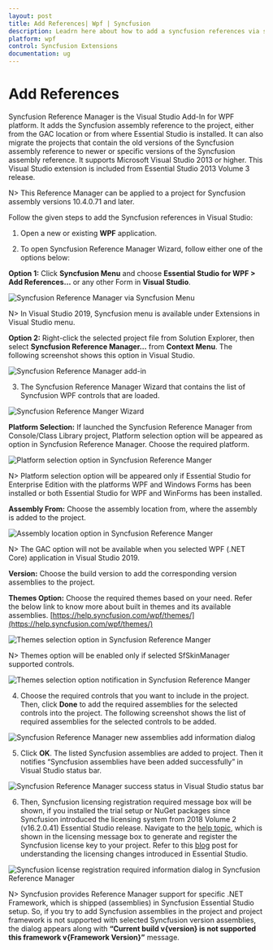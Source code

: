```yaml
---
layout: post
title: Add References| Wpf | Syncfusion
description: Leadrn here about how to add a syncfusion references via syncfusion reference manger for WPF application
platform: wpf
control: Syncfusion Extensions
documentation: ug
---
```


# Add References

Syncfusion Reference Manager is the Visual Studio Add-In for WPF platform. It adds the Syncfusion assembly reference to the project, either from the GAC location or from where Essential Studio is installed. It can also migrate the projects that contain the old versions of the Syncfusion assembly reference to newer or specific versions of the Syncfusion assembly reference. It supports Microsoft Visual Studio 2013 or higher. This Visual Studio extension is included from Essential Studio 2013 Volume 3 release.

N> This Reference Manager can be applied to a project for Syncfusion assembly versions 10.4.0.71 and later.

Follow the given steps to add the Syncfusion references in Visual Studio:

1) Open a new or existing **WPF** application.

2) To open Syncfusion Reference Manager Wizard, follow either one of the options below:

**Option 1:**  Click **Syncfusion Menu** and choose **Essential Studio for WPF > Add References…** or any other Form in **Visual Studio**.

![Syncfusion Reference Manager via Syncfusion Menu](Syncfusion-Reference-Manger_images/Syncfusion_Menu_AddReference.png)

N> In Visual Studio 2019, Syncfusion menu is available under Extensions in Visual Studio menu.

**Option 2:** Right-click the selected project file from Solution Explorer, then select **Syncfusion Reference Manager…** from **Context Menu**. The following screenshot shows this option in Visual Studio.   

![Syncfusion Reference Manager add-in](Syncfusion-Reference-Manger_images/Syncfusion-Reference-Manger-img1.png)

3) The Syncfusion Reference Manager Wizard that contains the list of Syncfusion WPF controls that are loaded.

![Syncfusion Reference Manger Wizard](Syncfusion-Reference-Manger_images/Syncfusion-Reference-Manger-img2.png)

**Platform Selection:** If launched the Syncfusion Reference Manager from Console/Class Library project, Platform selection option will be appeared as option in Syncfusion Reference Manager. Choose the required platform. 

![Platform selection option in Syncfusion Reference Manger](Syncfusion-Reference-Manger_images/Syncfusion-Reference-Manger-img3.png)

N> Platform selection option will be appeared only if Essential Studio for Enterprise Edition with the platforms WPF and Windows Forms has been installed or both Essential Studio for WPF and WinForms has been installed.

**Assembly From:** Choose the assembly location from, where the assembly is added to the project.

![Assembly location option in Syncfusion Reference Manger](Syncfusion-Reference-Manger_images/Syncfusion-Reference-Manger-img4.png)

N> The GAC option will not be available when you selected WPF (.NET Core) application in Visual Studio 2019.

**Version:** Choose the build version to add the corresponding version assemblies to the project.

**Themes Option:** Choose the required themes based on your need. Refer the below link to know more about built in themes and its available assemblies.
[https://help.syncfusion.com/wpf/themes/](https://help.syncfusion.com/wpf/themes/)

![Themes selection option in Syncfusion Reference Manger](Syncfusion-Reference-Manger_images/Syncfusion-Reference-Manger-img5.png)

N> Themes option will be enabled only if selected SfSkinManager supported controls.

![Themes selection option notification in Syncfusion Reference Manger](Syncfusion-Reference-Manger_images/Syncfusion-Reference-Manger-img6.png)

4) Choose the required controls that you want to include in the project. Then, click **Done** to add the required assemblies for the selected controls into the project. The following screenshot shows the list of required assemblies for the selected controls to be added.

![Syncfusion Reference Manager new assemblies add information dialog](Syncfusion-Reference-Manger_images/Syncfusion-Reference-Manger-img7.png)

5) Click **OK**. The listed Syncfusion assemblies are added to project. Then it notifies “Syncfusion assemblies have been added successfully” in Visual Studio status bar.

![Syncfusion Reference Manager success status in Visual Studio status bar](Syncfusion-Reference-Manger_images/Syncfusion-Reference-Manger-img8.png)

6) Then, Syncfusion licensing registration required message box will be shown, if you installed the trial setup or NuGet packages since Syncfusion introduced the licensing system from 2018 Volume 2 (v16.2.0.41) Essential Studio release. Navigate to the  [help topic](https://help.syncfusion.com/common/essential-studio/licensing/license-key#how-to-generate-syncfusion-license-key), which is shown in the licensing message box to generate and register the Syncfusion license key to your project. Refer to this [blog](https://blog.syncfusion.com/post/Whats-New-in-2018-Volume-2-Licensing-Changes-in-the-1620x-Version-of-Essential-Studio.aspx) post for understanding the licensing changes introduced in Essential Studio.

![Syncfusion license registration required information dialog in Syncfusion Reference Manager](Syncfusion-Reference-Manger_images/Syncfusion-Reference-Manger-img9.png)

N>  Syncfusion provides Reference Manager support for specific .NET Framework, which is shipped (assemblies) in Syncfusion Essential Studio setup. So, if you try to add Syncfusion assemblies in the project and project framework is not supported with selected Syncfusion version assemblies, the dialog appears along with **“Current build v{version} is not supported this framework v{Framework Version}”** message.






